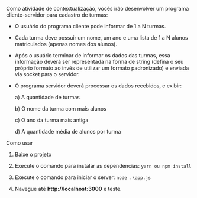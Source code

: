 Como atividade de contextualização, vocês irão desenvolver um programa cliente-servidor para cadastro de turmas:

- O usuário do programa cliente pode informar de 1 a N turmas.

- Cada turma deve possuir um nome, um ano e uma lista de 1 a N alunos matriculados (apenas nomes dos alunos).

- Após o usuário terminar de informar os dados das turmas, essa informação deverá ser representada na forma de string (defina o seu próprio formato ao invés de utilizar um formato padronizado) e enviada via socket para o servidor.

- O programa servidor deverá processar os dados recebidos, e exibir:

    a) A quantidade de turmas

    b) O nome da turma com mais alunos

    c) O ano da turma mais antiga

    d) A quantidade média de alunos por turma

Como usar

1. Baixe o projeto

2. Execute o comando para instalar as dependencias:
 ```yarn ou npm install```

3. Execute o comando para iniciar o server:
 ```node .\app.js```

4. Navegue até <b>http://localhost:3000</b> e teste.